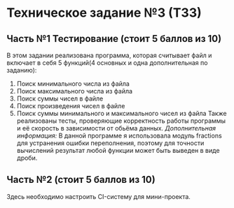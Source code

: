 # Техническое задание №3 (ТЗ3)
## Часть №1 Тестирование (стоит 5 баллов из 10)
В этом задании реализована программа, которая считывает файл и включает в себя 5 функций(4 основных и одна дополнительная по заданию):
1. Поиск минимального числа из файла
2. Поиск максимального числа из файла
3. Поиск суммы чисел в файле
4. Поиск произведения чисел в файле
5. Поиск суммы минимального и максимального чисел из файла
Также реализованы тесты, проверяющие корректность работы программы и её скорость в зависимости от обьёма данных.
*Дополнительная информация:*
В данной программе я использовала модуль fractions для устранения ошибки переполнения, поэтому для точности вычислений результат любой функции может быть выведен в виде дроби.
## Часть №2 (стоит 5 баллов из 10)
Здесь необходимо настроить CI-систему для мини-проекта.
